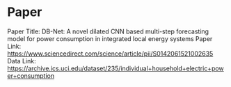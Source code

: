 # Paper
Paper Title: DB-Net: A novel dilated CNN based multi-step forecasting model for power consumption in integrated local energy systems
Paper Link: https://www.sciencedirect.com/science/article/pii/S0142061521002635
Data Link: https://archive.ics.uci.edu/dataset/235/individual+household+electric+power+consumption
